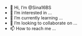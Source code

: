 - 👋 Hi, I’m @Sina16BS
- 👀 I’m interested in ...
- 🌱 I’m currently learning ...
- 💞️ I’m looking to collaborate on ...
- 📫 How to reach me ...

<!---
Sina16BS/Sina16BS is a ✨ special ✨ repository because its `README.md` (this file) appears on your GitHub profile.
You can click the Preview link to take a look at your changes.
--->
